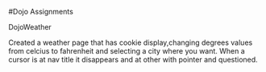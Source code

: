 #Dojo Assignments

DojoWeather

Created a weather page that has cookie display,changing degrees values from celcius to fahrenheit and selecting a city where you want.
When a cursor is at nav title it disappears and at other with pointer and questioned.